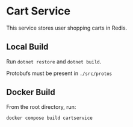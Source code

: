 # Cart Service

This service stores user shopping carts in Redis.

## Local Build

Run `dotnet restore` and `dotnet build`.

Protobufs must be present in `./src/protos`

## Docker Build

From the root directory, run:

```sh
docker compose build cartservice
```
